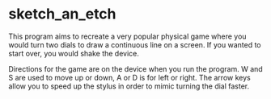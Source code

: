 # sketch_an_etch

This program aims to recreate a very popular physical game where you would turn two dials to draw a continuous line on a screen. 
If you wanted to start over, you would shake the device. 

Directions for the game are on the device when you run the program. W and S are used to move up or down, A or D is for left or right.
The arrow keys allow you to speed up the stylus in order to mimic turning the dial faster.
